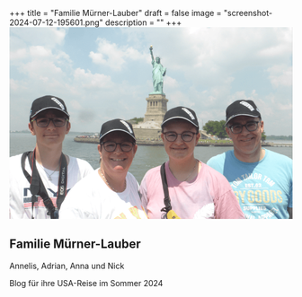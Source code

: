 +++
title = "Familie Mürner-Lauber"
draft = false
image = "screenshot-2024-07-12-195601.png"
description = ""
+++
![](screenshot-2024-07-12-195601.png)

## Familie Mürner-Lauber

Annelis, Adrian, Anna und Nick



Blog für ihre USA-Reise im Sommer 2024